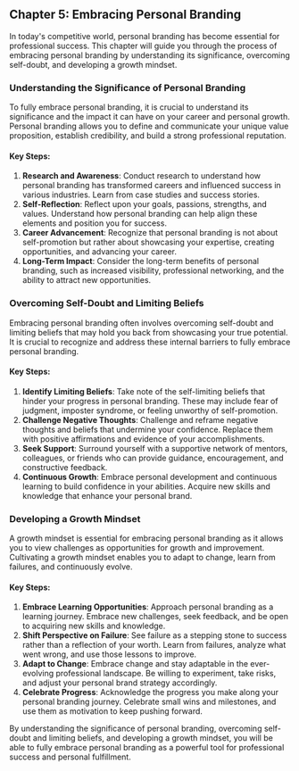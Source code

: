 Chapter 5: Embracing Personal Branding
--------------------------------------

In today's competitive world, personal branding has become essential for professional success. This chapter will guide you through the process of embracing personal branding by understanding its significance, overcoming self-doubt, and developing a growth mindset.

### Understanding the Significance of Personal Branding

To fully embrace personal branding, it is crucial to understand its significance and the impact it can have on your career and personal growth. Personal branding allows you to define and communicate your unique value proposition, establish credibility, and build a strong professional reputation.

#### Key Steps:

1. **Research and Awareness**: Conduct research to understand how personal branding has transformed careers and influenced success in various industries. Learn from case studies and success stories.
2. **Self-Reflection**: Reflect upon your goals, passions, strengths, and values. Understand how personal branding can help align these elements and position you for success.
3. **Career Advancement**: Recognize that personal branding is not about self-promotion but rather about showcasing your expertise, creating opportunities, and advancing your career.
4. **Long-Term Impact**: Consider the long-term benefits of personal branding, such as increased visibility, professional networking, and the ability to attract new opportunities.

### Overcoming Self-Doubt and Limiting Beliefs

Embracing personal branding often involves overcoming self-doubt and limiting beliefs that may hold you back from showcasing your true potential. It is crucial to recognize and address these internal barriers to fully embrace personal branding.

#### Key Steps:

1. **Identify Limiting Beliefs**: Take note of the self-limiting beliefs that hinder your progress in personal branding. These may include fear of judgment, imposter syndrome, or feeling unworthy of self-promotion.
2. **Challenge Negative Thoughts**: Challenge and reframe negative thoughts and beliefs that undermine your confidence. Replace them with positive affirmations and evidence of your accomplishments.
3. **Seek Support**: Surround yourself with a supportive network of mentors, colleagues, or friends who can provide guidance, encouragement, and constructive feedback.
4. **Continuous Growth**: Embrace personal development and continuous learning to build confidence in your abilities. Acquire new skills and knowledge that enhance your personal brand.

### Developing a Growth Mindset

A growth mindset is essential for embracing personal branding as it allows you to view challenges as opportunities for growth and improvement. Cultivating a growth mindset enables you to adapt to change, learn from failures, and continuously evolve.

#### Key Steps:

1. **Embrace Learning Opportunities**: Approach personal branding as a learning journey. Embrace new challenges, seek feedback, and be open to acquiring new skills and knowledge.
2. **Shift Perspective on Failure**: See failure as a stepping stone to success rather than a reflection of your worth. Learn from failures, analyze what went wrong, and use those lessons to improve.
3. **Adapt to Change**: Embrace change and stay adaptable in the ever-evolving professional landscape. Be willing to experiment, take risks, and adjust your personal brand strategy accordingly.
4. **Celebrate Progress**: Acknowledge the progress you make along your personal branding journey. Celebrate small wins and milestones, and use them as motivation to keep pushing forward.

By understanding the significance of personal branding, overcoming self-doubt and limiting beliefs, and developing a growth mindset, you will be able to fully embrace personal branding as a powerful tool for professional success and personal fulfillment.

